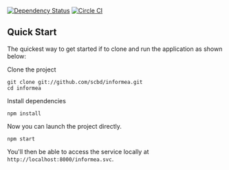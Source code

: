 [![Dependency Status](https://david-dm.org/scbd/informea.svg)](https://david-dm.org/scbd/informea) [![Circle CI](https://circleci.com/gh/scbd/informea/tree/master.svg?style=shield)](https://circleci.com/gh/scbd/informea/tree/master)

## Quick Start

The quickest way to get started if to clone and run the application as shown below:

Clone the project

    git clone git://github.com/scbd/informea.git
    cd informea

Install dependencies

    npm install

Now you can launch the project directly.

    npm start

You'll then be able to access the service locally at `http://localhost:8000/informea.svc`.
